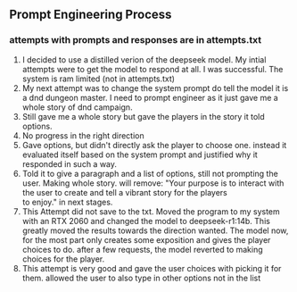 ## Prompt Engineering Process
### attempts with prompts and responses are in attempts.txt

1. I decided to use a distilled verion of the deepseek model. My intial attempts were to get the model to respond at all. I was successful. The system is ram limited (not in attempts.txt)
2. My next attempt was to change the system prompt do tell the model it is a dnd dungeon master. I need to prompt engineer as it just gave me a whole story of dnd campaign.
3. Still gave me a whole story but gave the players in the story it told options.
4. No progress in the right direction
5. Gave options, but didn't directly ask the player to choose one. instead it evaluated itself based on the system prompt and justified why it responded in such a way.
6. Told it to give a paragraph and a list of options, still not prompting the user. Making whole story. will remove: "Your purpose is to interact with the user to create and tell a vibrant story for the players \
    to enjoy." in next stages.
7. This Attempt did not save to the txt. Moved the program to my system with an RTX 2060 and changed the model to deepseek-r1:14b. This greatly moved the results towards the direction wanted. The model now, for the most part only creates some exposition and gives the player choices to do. after a few requests, the model reverted to making choices for the player.
8. This attempt is very good and gave the user choices with picking it for them. allowed the user to also type in other options not in the list